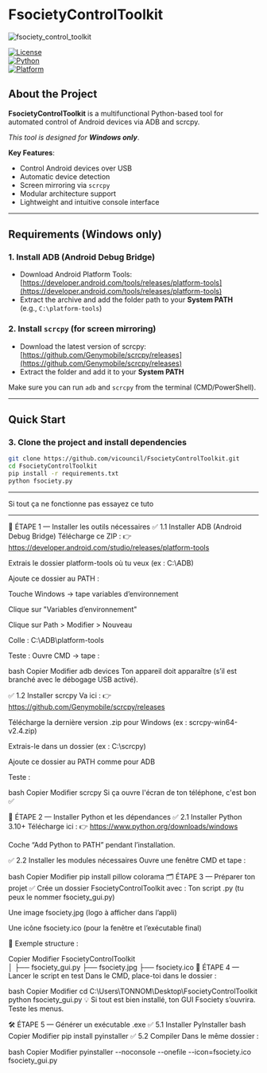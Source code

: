 # FsocietyControlToolkit 
![fsociety_control_toolkit](https://github.com/user-attachments/assets/053b52fb-fa61-494a-b954-07dcb4db964c)

<a href="LICENSE"><img alt="License" src="https://img.shields.io/github/license/mashape/apistatus.svg"></a>  
[![Python](https://img.shields.io/badge/Python-3.10+-blue?logo=python)](https://www.python.org/)  
[![Platform](https://img.shields.io/badge/Windows-10/11+-0078D6?logo=windows)](https://www.microsoft.com/windows)  


## About the Project
**FsocietyControlToolkit** is a multifunctional Python-based tool for automated control of Android devices via ADB and scrcpy.

*This tool is designed for **Windows only***.

**Key Features**:
- Control Android devices over USB
- Automatic device detection
- Screen mirroring via `scrcpy`
- Modular architecture support
- Lightweight and intuitive console interface

---

## Requirements (Windows only)

### 1. Install ADB (Android Debug Bridge)
- Download Android Platform Tools:  
  [https://developer.android.com/tools/releases/platform-tools](https://developer.android.com/tools/releases/platform-tools)
- Extract the archive and add the folder path to your **System PATH**  
  (e.g., `C:\platform-tools`)

### 2. Install `scrcpy` (for screen mirroring)
- Download the latest version of scrcpy:  
  [https://github.com/Genymobile/scrcpy/releases](https://github.com/Genymobile/scrcpy/releases)
- Extract the folder and add it to your **System PATH**

Make sure you can run `adb` and `scrcpy` from the terminal (CMD/PowerShell).

---

## Quick Start

### 3. Clone the project and install dependencies
```bash
git clone https://github.com/vicouncil/FsocietyControlToolkit.git
cd FsocietyControlToolkit
pip install -r requirements.txt
python fsociety.py
```
***
Si tout ça ne fonctionne pas essayez ce tuto
***
🧰 ÉTAPE 1 — Installer les outils nécessaires
✅ 1.1 Installer ADB (Android Debug Bridge)
Télécharge ce ZIP :
👉 https://developer.android.com/studio/releases/platform-tools

Extrais le dossier platform-tools où tu veux (ex : C:\ADB)

Ajoute ce dossier au PATH :

Touche Windows → tape variables d’environnement

Clique sur "Variables d’environnement"

Clique sur Path > Modifier > Nouveau

Colle : C:\ADB\platform-tools

Teste :
Ouvre CMD → tape :

bash
Copier
Modifier
adb devices
Ton appareil doit apparaître (s’il est branché avec le débogage USB activé).

✅ 1.2 Installer scrcpy
Va ici :
👉 https://github.com/Genymobile/scrcpy/releases

Télécharge la dernière version .zip pour Windows (ex : scrcpy-win64-v2.4.zip)

Extrais-le dans un dossier (ex : C:\scrcpy)

Ajoute ce dossier au PATH comme pour ADB

Teste :

bash
Copier
Modifier
scrcpy
Si ça ouvre l'écran de ton téléphone, c'est bon ✅

🐍 ÉTAPE 2 — Installer Python et les dépendances
✅ 2.1 Installer Python 3.10+
Télécharge ici :
👉 https://www.python.org/downloads/windows

Coche “Add Python to PATH” pendant l’installation.

✅ 2.2 Installer les modules nécessaires
Ouvre une fenêtre CMD et tape :

bash
Copier
Modifier
pip install pillow colorama
🗂️ ÉTAPE 3 — Préparer ton projet
✅ Crée un dossier FsocietyControlToolkit avec :
Ton script .py (tu peux le nommer fsociety_gui.py)

Une image fsociety.jpg (logo à afficher dans l’appli)

Une icône fsociety.ico (pour la fenêtre et l’exécutable final)

📁 Exemple structure :

Copier
Modifier
FsocietyControlToolkit\
│
├── fsociety_gui.py
├── fsociety.jpg
├── fsociety.ico
🧪 ÉTAPE 4 — Lancer le script en test
Dans le CMD, place-toi dans le dossier :

bash
Copier
Modifier
cd C:\Users\TONNOM\Desktop\FsocietyControlToolkit
python fsociety_gui.py
💡 Si tout est bien installé, ton GUI Fsociety s’ouvrira. Teste les menus.

🛠️ ÉTAPE 5 — Générer un exécutable .exe
✅ 5.1 Installer PyInstaller
bash
Copier
Modifier
pip install pyinstaller
✅ 5.2 Compiler
Dans le même dossier :

bash
Copier
Modifier
pyinstaller --noconsole --onefile --icon=fsociety.ico fsociety_gui.py
